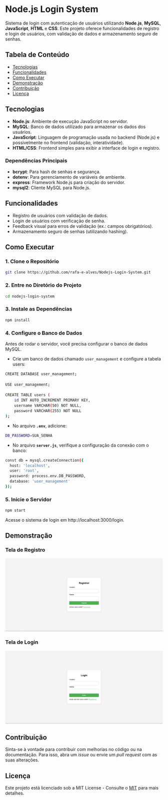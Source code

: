 # Node.js Login System

Sistema de login com autenticação de usuários utilizando **Node.js**, **MySQL**, **JavaScript**, **HTML** e **CSS**. Este projeto oferece funcionalidades de registro e login de usuários, com validação de dados e armazenamento seguro de senhas.

## Tabela de Conteúdo
- [Tecnologias](#tecnologias)
- [Funcionalidades](#funcionalidades)
- [Como Executar](#como-executar)
- [Demonstração](#demonstração)
- [Contribuição](#contribuição)
- [Licença](#licença)

## Tecnologias

- **Node.js**: Ambiente de execução JavaScript no servidor.
- **MySQL**: Banco de dados utilizado para armazenar os dados dos usuários.
- **JavaScript**: Linguagem de programação usada no backend (Node.js) e possivelmente no frontend (validação, interatividade).
- **HTML/CSS**: Frontend simples para exibir a interface de login e registro.

### Dependências Principais
- **bcrypt**: Para hash de senhas e segurança.
- **dotenv**: Para gerenciamento de variáveis de ambiente.
- **express**: Framework Node.js para criação do servidor.
- **mysql2**: Cliente MySQL para Node.js.

## Funcionalidades

- Registro de usuários com validação de dados.
- Login de usuários com verificação de senha.
- Feedback visual para erros de validação (ex.: campos obrigatórios).
- Armazenamento seguro de senhas (utilizando hashing).

## Como Executar

### 1. Clone o Repositório

```sh
git clone https://github.com/rafa-e-alves/Nodejs-Login-System.git
```

### 2. Entre no Diretório do Projeto

```sh
cd nodejs-login-system
```

### 3. Instale as Dependências

```sh
npm install
```

### 4. Configure o Banco de Dados

Antes de rodar o servidor, você precisa configurar o banco de dados MySQL.

- Crie um banco de dados chamado `user_management` e configure a tabela users:

```sh
CREATE DATABASE user_management;

USE user_management;

CREATE TABLE users (
    id INT AUTO_INCREMENT PRIMARY KEY,
    username VARCHAR(50) NOT NULL,
    password VARCHAR(255) NOT NULL
);
```

- No arquivo **`.env`**, adicione:

```sh
DB_PASSWORD=SUA_SENHA
```

- No arquivo **`server.js`**, verifique a configuração da conexão com o banco:

```sh
const db = mysql.createConnection({
  host: 'localhost',
  user: 'root',
  password: process.env.DB_PASSWORD,
  database: 'user_management'
});
```

### 5. Inicie o Servidor

```sh
npm start
```
Acesse o sistema de login em http://localhost:3000/login.

## Demonstração

### Tela de Registro
![Registro](./screenshots/register.png)

### Tela de Login
![Login](./screenshots/login.png)

## Contribuição

Sinta-se à vontade para contribuir com melhorias no código ou na documentação. Para isso, abra um *issue* ou envie um *pull request* com as suas alterações.

## Licença

Este projeto está licenciado sob a MIT License - Consulte o [MIT](https://opensource.org/license/MIT) para mais detalhes.
